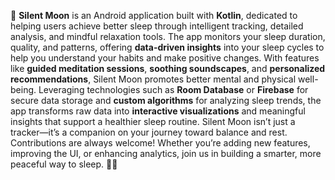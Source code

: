 🌙 **Silent Moon** is an Android application built with **Kotlin**, dedicated to helping users achieve better sleep through intelligent tracking, detailed analysis, and mindful relaxation tools. The app monitors your sleep duration, quality, and patterns, offering **data-driven insights** into your sleep cycles to help you understand your habits and make positive changes. With features like **guided meditation sessions**, **soothing soundscapes**, and **personalized recommendations**, Silent Moon promotes better mental and physical well-being. Leveraging technologies such as **Room Database** or **Firebase** for secure data storage and **custom algorithms** for analyzing sleep trends, the app transforms raw data into **interactive visualizations** and meaningful insights that support a healthier sleep routine. Silent Moon isn’t just a tracker—it’s a companion on your journey toward balance and rest. Contributions are always welcome! Whether you’re adding new features, improving the UI, or enhancing analytics, join us in building a smarter, more peaceful way to sleep. 🌙✨

